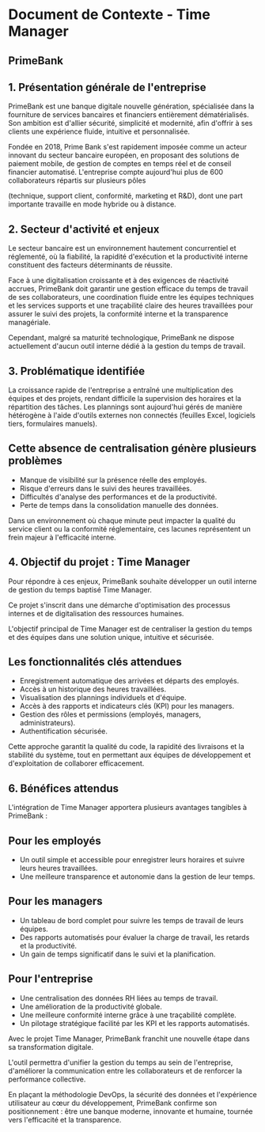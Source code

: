 # Document de Contexte - Time Manager

## PrimeBank

## 1. Présentation générale de l'entreprise

PrimeBank est une banque digitale nouvelle génération, spécialisée dans la fourniture de services bancaires et financiers entièrement dématérialisés. Son ambition est d'allier sécurité, simplicité et modernité, afin d'offrir à ses clients une expérience fluide, intuitive et personnalisée.

Fondée en 2018, Prime Bank s'est rapidement imposée comme un acteur innovant du secteur bancaire européen, en proposant des solutions de paiement mobile, de gestion de comptes en temps réel et de conseil financier automatisé. L'entreprise compte aujourd'hui plus de 600 collaborateurs répartis sur plusieurs pôles

(technique, support client, conformité, marketing et R&D), dont une part importante travaille en mode hybride ou à distance.

## 2. Secteur d'activité et enjeux

Le secteur bancaire est un environnement hautement concurrentiel et réglementé, où la fiabilité, la rapidité d'exécution et la productivité interne constituent des facteurs déterminants de réussite.

Face à une digitalisation croissante et à des exigences de réactivité accrues, PrimeBank doit garantir une gestion efficace du temps de travail de ses collaborateurs, une coordination fluide entre les équipes techniques et les services supports et une traçabilité claire des heures travaillées pour assurer le suivi des projets, la conformité interne et la transparence managériale.

Cependant, malgré sa maturité technologique, PrimeBank ne dispose actuellement d'aucun outil interne dédié à la gestion du temps de travail.

## 3. Problématique identifiée

La croissance rapide de l'entreprise a entraîné une multiplication des équipes et des projets, rendant difficile la supervision des horaires et la répartition des tâches. Les plannings sont aujourd'hui gérés de manière hétérogène à l'aide d'outils externes non connectés (feuilles Excel, logiciels tiers, formulaires manuels).

## Cette absence de centralisation génère plusieurs problèmes

- Manque de visibilité sur la présence réelle des employés.
- Risque d'erreurs dans le suivi des heures travaillées.
- Difficultés d'analyse des performances et de la productivité.
- Perte de temps dans la consolidation manuelle des données.

Dans un environnement où chaque minute peut impacter la qualité du service client ou la conformité réglementaire, ces lacunes représentent un frein majeur à l'efficacité interne.

## 4. Objectif du projet : Time Manager

Pour répondre à ces enjeux, PrimeBank souhaite développer un outil interne de gestion du temps baptisé Time Manager.

Ce projet s'inscrit dans une démarche d'optimisation des processus internes et de digitalisation des ressources humaines.

L'objectif principal de Time Manager est de centraliser la gestion du temps et des équipes dans une solution unique, intuitive et sécurisée.

## Les fonctionnalités clés attendues

- Enregistrement automatique des arrivées et départs des employés.
- Accès à un historique des heures travaillées.
- Visualisation des plannings individuels et d'équipe.
- Accès à des rapports et indicateurs clés (KPI) pour les managers.
- Gestion des rôles et permissions (employés, managers, administrateurs).
- Authentification sécurisée.

Cette approche garantit la qualité du code, la rapidité des livraisons et la stabilité du système, tout en permettant aux équipes de développement et d'exploitation de collaborer efficacement.

## 6. Bénéfices attendus

L'intégration de Time Manager apportera plusieurs avantages tangibles à PrimeBank :

## Pour les employés

- Un outil simple et accessible pour enregistrer leurs horaires et suivre leurs heures travaillées.
- Une meilleure transparence et autonomie dans la gestion de leur temps.

## Pour les managers

- Un tableau de bord complet pour suivre les temps de travail de leurs équipes.
- Des rapports automatisés pour évaluer la charge de travail, les retards et la productivité.
- Un gain de temps significatif dans le suivi et la planification.

## Pour l'entreprise

- Une centralisation des données RH liées au temps de travail.
- Une amélioration de la productivité globale.
- Une meilleure conformité interne grâce à une traçabilité complète.
- Un pilotage stratégique facilité par les KPI et les rapports automatisés.

Avec le projet Time Manager, PrimeBank franchit une nouvelle étape dans sa transformation digitale.

L'outil permettra d'unifier la gestion du temps au sein de l'entreprise, d'améliorer la communication entre les collaborateurs et de renforcer la performance collective.

En plaçant la méthodologie DevOps, la sécurité des données et l'expérience utilisateur au cœur du développement, PrimeBank confirme son positionnement : être une banque moderne, innovante et humaine, tournée vers l'efficacité et la transparence.

